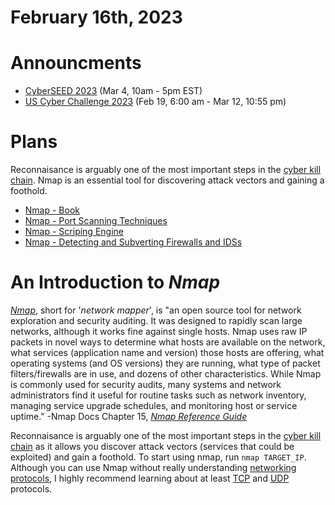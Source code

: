 # February 16th, 2023

# Announcments 
- [CyberSEED 2023](https://cyberskyline.com/events/cyberseed) (Mar 4, 10am - 5pm EST)
- [US Cyber Challenge 2023](https://app.joinhandshake.com/stu/events/1241482) (Feb 19, 6:00 am - Mar 12, 10:55 pm)

# Plans
Reconnaisance is arguably one of the most important steps in the [cyber kill chain](https://www.lockheedmartin.com/en-us/capabilities/cyber/cyber-kill-chain.html). Nmap
is an essential tool for discovering attack vectors and gaining a foothold.
- [Nmap - Book](https://nmap.org/book/toc.html)
- [Nmap - Port Scanning Techniques](https://nmap.org/book/man-port-scanning-techniques.html)
- [Nmap - Scriping Engine](https://nmap.org/book/nse.html)
- [Nmap - Detecting and Subverting Firewalls and IDSs](https://nmap.org/book/firewalls.html)

# An Introduction to *Nmap*
[_Nmap_](https://nmap.org/book/man.html#man-description), short for '_network mapper_', is "an open source tool for network exploration and security auditing. It was 
designed to rapidly scan large networks, although it works fine against single hosts. Nmap uses raw IP packets in novel ways to determine what hosts are available on 
the network, what services (application name and version) those hosts are offering, what operating systems (and OS versions) they are running, what type of packet
filters/firewalls are in use, and dozens of other characteristics. While Nmap is commonly used for security audits, many systems and network administrators find it useful 
for routine tasks such as network inventory, managing service upgrade schedules, and monitoring host or service uptime." -Nmap Docs Chapter 15, [_Nmap Reference Guide_](https://nmap.org/book/man.html#man-description)

Reconnaisance is arguably one of the most important steps in the [cyber kill chain](https://www.lockheedmartin.com/en-us/capabilities/cyber/cyber-kill-chain.html) as it 
allows you discover attack vectors (services that could be exploited) and gain a foothold. To start using nmap, run `nmap TARGET_IP`. Although you can use Nmap without 
really understanding [networking protocols](https://www.cloudflare.com/learning/network-layer/what-is-a-protocol/), I highly recommend learning about at least 
[TCP](https://www.techtarget.com/searchnetworking/definition/TCP) and [UDP](https://www.cloudflare.com/learning/ddos/glossary/user-datagram-protocol-udp/) protocols.
